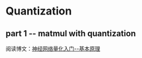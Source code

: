# Quantization
## part 1 -- matmul with quantization
阅读博文：[神经网络量化入门--基本原理](https://mp.weixin.qq.com/s/Jos9IcIlxsNezt9jZFjHOQ)
